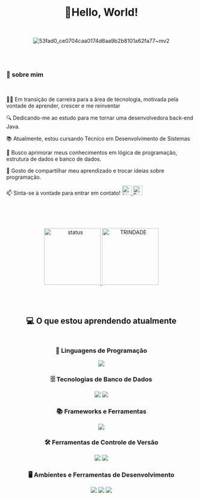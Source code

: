 <div align="center">


#  🖖Hello, World!
<br>

![53fad0_ce0704caa0174d6aa9b2b8101a62fa77~mv2](https://github.com/user-attachments/assets/6ec82c01-91a8-444a-9f61-569ee858c083)

</div>

<br><br>

 ### 💫 sobre mim
 <br>
                                                                                              
👩‍💻 Em transição de carreira para a área de tecnologia, motivada pela vontade de aprender, crescer e me reinventar

🔍 Dedicando-me ao estudo  para me tornar uma desenvolvedora back-end Java.

📚 Atualmente, estou cursando Técnico em Desenvolvimento de Sistemas

🎯 Busco aprimorar meus conhecimentos em lógica de programação, estrutura de dados e banco de dados.

💬 Gosto de compartilhar meu aprendizado e trocar ideias sobre programação.<br>
<p>
📫 Sinta-se à vontade para entrar em contato!

  <a href="https:https://www.linkedin.com/in/vanessasantos30/">
  <img src="https://img.shields.io/badge/LinkedIn-%230077B5.svg?style=flat&logo=linkedin&logoColor=white" alt="LinkedIn" height="25">
</a>
<a href="mailto:vanessasantana12@outlook.com">
  <img src="https://img.shields.io/badge/E--mail-D14836?style=flat&logo=gmail&logoColor=white" alt="E-mail" height="25">
</a>
</p>

<br><br><br>

<div align="center">
  
  <a href="https://github.com/sant1ana">
    <img alt="status" height="150em" src="https://github-readme-stats.vercel.app/api?username=sant1ana&count_private=true&include_all_commits=true&show_icons=true&theme=tokyonight&hide_border=true&show_owner=true"/>
    <img alt="TRINDADE" height="150em" src="https://github-readme-stats.vercel.app/api/top-langs/?username=sant1ana&theme=tokyonight&hide_border=true&&layout=compact"/>
  </a>
</div>


 
  <br><br>   

<div align="center">  
 
 ## 💻 O que estou aprendendo atualmente <br> <br>

### 🚀 Linguagens de Programação  
<p>
  <img src="https://img.shields.io/badge/Java-%23ED8B00.svg?style=for-the-badge&logo=openjdk&logoColor=white" />
</p>

### 🗄️ Tecnologias de Banco de Dados  
<p>
  <img src="https://img.shields.io/badge/MongoDB-%2347A248.svg?style=for-the-badge&logo=mongodb&logoColor=white" />
  <img src="https://img.shields.io/badge/MySQL-%2300758F.svg?style=for-the-badge&logo=mysql&logoColor=white" />
</p>

### 📚 Frameworks e Ferramentas  
<p>
  <img src="https://img.shields.io/badge/Spring-%236DB33F.svg?style=for-the-badge&logo=spring&logoColor=white" />
</p>

### 🛠️ Ferramentas de Controle de Versão  
<p>
  <img src="https://img.shields.io/badge/Git-%23F05032.svg?style=for-the-badge&logo=git&logoColor=white" />
  <img src="https://img.shields.io/badge/GitHub-%23181717.svg?style=for-the-badge&logo=github&logoColor=white" />
</p>

### 🖥️ Ambientes e Ferramentas de Desenvolvimento  
<p>
  <img src="https://img.shields.io/badge/Eclipse-%232C2255.svg?style=for-the-badge&logo=eclipse&logoColor=white" />
  <img src="https://img.shields.io/badge/IntelliJ_IDEA-%23000000.svg?style=for-the-badge&logo=intellijidea&logoColor=white" />
  <img src="https://img.shields.io/badge/Apache_NetBeans-%231B6AC6.svg?style=for-the-badge&logo=apache-netbeans&logoColor=white" />
</p>

</div>
  <br> <br>


<br> <br>

<div>
 



